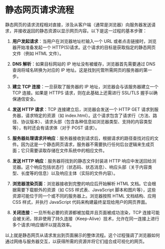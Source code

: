 # 静态网页请求流程

静态网页的请求流程相对直接，涉及从客户端（通常是浏览器）向服务器发送请求，并接收返回的静态资源以显示网页内容。以下是这一过程的基本步骤：

1. **用户发起请求**：当用户在浏览器地址栏输入一个 URL 或者点击链接时，浏览器开始准备发起一个 HTTP(S)请求。这个请求的目标是获取指定的静态网页文件（例如 HTML 文件）。

2. **DNS 解析**：如果目标网站的 IP 地址没有被缓存，浏览器首先需要通过 DNS 查询将域名转换为对应的 IP 地址。这是找到托管所需网页的服务器的第一步。

3. **建立 TCP 连接**：一旦获取了服务器的 IP 地址，浏览器会与该服务器建立一个 TCP 连接。如果是 HTTPS 请求，则在此基础上还需进行 SSL/TLS 握手以确保通信安全。

4. **发送 HTTP 请求**：TCP 连接建立后，浏览器会发送一个 HTTP GET 请求到服务器，请求特定的资源（如 index.html）。这个请求包含了请求行（方法、路径、协议版本）、请求头部（包含各种信息如浏览器类型、支持的内容类型等），有时还会有请求体（对于 POST 请求）。

5. **服务器处理请求并响应**：服务器接收到请求后，根据请求的路径查找对应的文件。因为这是一个静态网页请求，服务器不需要执行任何后台逻辑来生成页面；它只需要读取存储在文件系统中的相应文件。

6. **发送 HTTP 响应**：服务器将找到的静态文件封装进 HTTP 响应中发送回给浏览器。这个响应包括状态行（状态码、状态消息）、响应头部（关于内容类型、长度等的信息）以及响应主体（实际的文件内容）。

7. **浏览器渲染页面**：浏览器接收到完整的响应后开始解析 HTML 文档。它会根据需要下载额外的资源（如 CSS 样式表、JavaScript 脚本和图片等），这些资源可能位于同一个或不同的服务器上。浏览器按照 HTML 文档结构、应用 CSS 样式，并执行 JavaScript 代码来构建最终呈现给用户的网页界面。

8. **关闭连接**：一旦所有必要的资源都被加载并且页面被成功渲染，TCP 连接可能会被关闭，除非使用了持久连接（Keep-Alive）技术，允许在同一连接上进行多个请求/响应循环以提高效率。

以上就是静态网页从请求发出到页面展示的整体流程。这个过程强调了浏览器如何通过网络与服务器交互，以获得所需的资源并将它们组合成可视化的网页。
